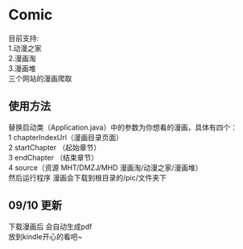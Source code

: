 # Comic  
目前支持:  
1.动漫之家  
2.漫画淘  
3.漫画堆  
三个网站的漫画爬取  

## 使用方法  
替换启动类（Application.java）中的参数为你想看的漫画，具体有四个：  
1 chapterIndexUrl（漫画目录页面）  
2 startChapter （起始章节）  
3 endChapter （结束章节）  
4 source（资源 MHT/DMZJ/MHD 漫画淘/动漫之家/漫画堆）  
然后运行程序 漫画会下载到根目录的/pic/文件夹下  

## 09/10 更新    
下载漫画后 会自动生成pdf  
放到kindle开心的看吧~
